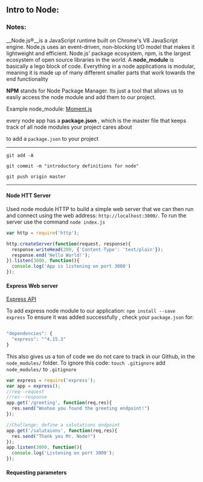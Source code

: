 
## Intro to Node:
### Notes:
__Node.js®__is a JavaScript runtime built on Chrome's V8 JavaScript engine. Node.js uses an event-driven, non-blocking I/O model that makes it lightweight and efficient. Node.js' package ecosystem, npm, is the largest ecosystem of open source libraries in the world.
A __node_module__ is basically a lego block of code. Everything in a node applications is modular, meaning it is made up of many different smaller parts that work towards the end functionality


__NPM__ stands for Node Package Manager. Its just a tool that allows us to easily access the node module and add them to our project.

Example node_module: [Moment.js](https://momentjs.com/)

every node app has a __package.json__ , which is the master file that keeps track of all node modules your project cares about

to add a `package.json` to your project

---
`git add -A`

`git commit -m "introductory definitions for
 node"`

`git push origin master`

---

#### Node HTT Server
Used node module HTTP to build a simple web server that we can then run and connect using the web address: `http://localhost:3000/`.
To run the server use the command `node index.js`

```js
var http = require('http');

http.createServer(function(request, response){
  response.writeHead(200, {'Content-Type': 'text/plain'});
  response.end('Hello World!');
}).listen(3000, function(){
  console.log('App is listening on port 3000')
});
```

#### Express Web server

[Express API](http://expressjs.com/)

To add express node module to our application:
`npm install --save express`
To ensure it was added successfully , check your `package.json` for:
```js

"dependencies": {
  "express": "^4.15.3"
}
```
This also gives us a ton of code we do not care to track in our Github,
in the `node_modules/` folder. To ignore this code:
`touch .gitignore`
add `node_modules/` to `.gitignore`


```js
var express = require('express');
var app = express();
//req--request
//res--response
app.get('/greeting', function(req,res){
  res.send("Woohoo you found the greeting endpoint!")
});

//Challenge: define a salutations endpoint
app.get('/salutaions', function(req,res){
  res.send("Thank you Mr. Node!")
});
app.listen(3000, function(){
  console.log('Listening on port 3000');
});
```
#### Requesting parameters
